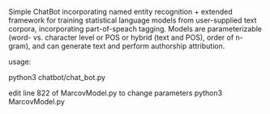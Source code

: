 Simple ChatBot incorporating named entity recognition + extended framework for training statistical language models from user-supplied text corpora, incorporating part-of-speach tagging.
Models are parameterizable (word- vs. character level or POS or hybrid (text and POS), order of n-gram), and can generate text and perform authorship attribution.

usage:

python3 chatbot/chat_bot.py

edit line 822 of MarcovModel.py to change parameters
python3 MarcovModel.py
